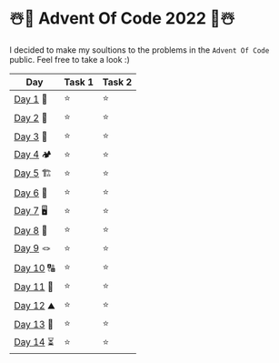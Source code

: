 # ☃️🎄 Advent Of Code 2022 🎄☃️

I decided to make my soultions to the problems in the `Advent Of Code` public.
Feel free to take a look :)

|       Day           | Task 1   | Task 2  | 
| ------------------- | -------- | ------- |
| [Day 1](./day01) 🦌   |    ⭐    |    ⭐   |
| [Day 2](./day02) 🧝   |    ⭐    |    ⭐   |
| [Day 3](./day03) 🎒   |    ⭐    |    ⭐   |
| [Day 4](./day04) 🏕️   |    ⭐    |    ⭐   |
| [Day 5](./day05) 🏗️   |    ⭐    |    ⭐   |
| [Day 6](./day06) ️📡   |    ⭐    |    ⭐   |
| [Day 7](./day07) 🖥   |    ⭐    |    ⭐   |
| [Day 8](./day08) 🎄   |    ⭐    |    ⭐   |
| [Day 9](./day09) 🪢   |    ⭐    |    ⭐   |
| [Day 10](./day10) 🔠 |    ⭐    |    ⭐   |
| [Day 11](./day11) 🐒 |    ⭐    |    ⭐   |
| [Day 12](./day12) ⛰️ |    ⭐    |    ⭐   |
| [Day 13](./day13) 📡 |    ⭐    |    ⭐   |
| [Day 14](./day14) ⏳ |    ⭐    |    ⭐   |

